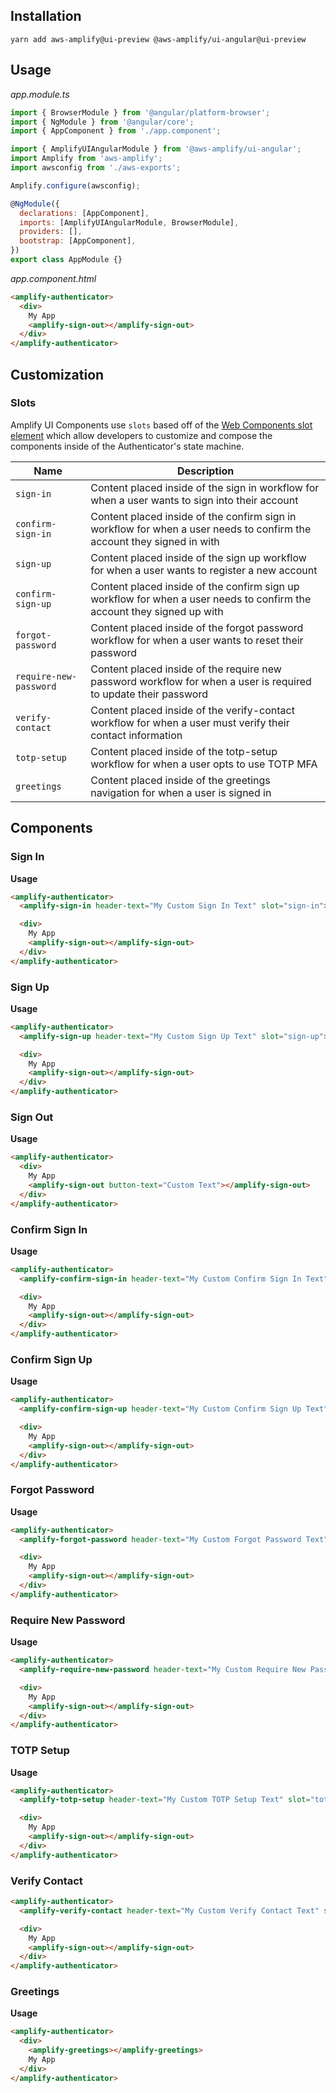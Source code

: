 <amplify-authenticator></amplify-authenticator>

## Installation

```
yarn add aws-amplify@ui-preview @aws-amplify/ui-angular@ui-preview
```

## Usage

_app.module.ts_

```js
import { BrowserModule } from '@angular/platform-browser';
import { NgModule } from '@angular/core';
import { AppComponent } from './app.component';

import { AmplifyUIAngularModule } from '@aws-amplify/ui-angular';
import Amplify from 'aws-amplify';
import awsconfig from './aws-exports';

Amplify.configure(awsconfig);

@NgModule({
  declarations: [AppComponent],
  imports: [AmplifyUIAngularModule, BrowserModule],
  providers: [],
  bootstrap: [AppComponent],
})
export class AppModule {}
```

_app.component.html_

```html
<amplify-authenticator>
  <div>
    My App
    <amplify-sign-out></amplify-sign-out>
  </div>
</amplify-authenticator>
```

<ui-component-props tag="amplify-authenticator" use-table-headers></ui-component-props>

## Customization

### Slots

Amplify UI Components use `slots` based off of the [Web Components slot element](https://developer.mozilla.org/en-US/docs/Web/HTML/Element/slot) which allow developers to customize and compose the components inside of the Authenticator's state machine.

| Name                     | Description                                                                                                            |
| ------------------------ | ---------------------------------------------------------------------------------------------------------------------- |
| `sign-in`              | Content placed inside of the sign in workflow for when a user wants to sign into their account                         |
| `confirm-sign-in`      | Content placed inside of the confirm sign in workflow for when a user needs to confirm the account they signed in with |
| `sign-up`              | Content placed inside of the sign up workflow for when a user wants to register a new account                          |
| `confirm-sign-up`      | Content placed inside of the confirm sign up workflow for when a user needs to confirm the account they signed up with |
| `forgot-password`      | Content placed inside of the forgot password workflow for when a user wants to reset their password                    |
| `require-new-password` | Content placed inside of the require new password workflow for when a user is required to update their password        |
| `verify-contact`       | Content placed inside of the verify-contact workflow for when a user must verify their contact information             |
| `totp-setup`           | Content placed inside of the totp-setup workflow for when a user opts to use TOTP MFA                                  |
| `greetings`            | Content placed inside of the greetings navigation for when a user is signed in                                         |

## Components

### Sign In

<amplify-sign-in header-text="My Custom Sign In Text"></amplify-sign-in>

**Usage**

```html
<amplify-authenticator>
  <amplify-sign-in header-text="My Custom Sign In Text" slot="sign-in"></amplify-sign-in>

  <div>
    My App
    <amplify-sign-out></amplify-sign-out>
  </div>
</amplify-authenticator>
```

<ui-component-props tag="amplify-sign-in"></ui-component-props>

### Sign Up

<amplify-sign-up header-text="My Custom Sign Up Text"></amplify-sign-up>

**Usage**

```html
<amplify-authenticator>
  <amplify-sign-up header-text="My Custom Sign Up Text" slot="sign-up"></amplify-sign-up>

  <div>
    My App
    <amplify-sign-out></amplify-sign-out>
  </div>
</amplify-authenticator>
```

<ui-component-props tag="amplify-sign-up"></ui-component-props>

### Sign Out

<amplify-sign-out button-text="Custom Text"></amplify-sign-out>

**Usage**

```html
<amplify-authenticator>
  <div>
    My App
    <amplify-sign-out button-text="Custom Text"></amplify-sign-out>
  </div>
</amplify-authenticator>
```

<ui-component-props tag="amplify-sign-out"></ui-component-props>

### Confirm Sign In

<amplify-confirm-sign-in header-text="My Custom Confirm Sign In Text"></amplify-confirm-sign-in>

**Usage**

```html
<amplify-authenticator>
  <amplify-confirm-sign-in header-text="My Custom Confirm Sign In Text" slot="confirm-sign-in"></amplify-confirm-sign-in>

  <div>
    My App
    <amplify-sign-out></amplify-sign-out>
  </div>
</amplify-authenticator>
```

<ui-component-props tag="amplify-confirm-sign-in"></ui-component-props>

### Confirm Sign Up

<amplify-confirm-sign-up header-text="My Custom Confirm Sign Up Text"></amplify-confirm-sign-up>

**Usage**

```html
<amplify-authenticator>
  <amplify-confirm-sign-up header-text="My Custom Confirm Sign Up Text" slot="confirm-sign-up"></amplify-confirm-sign-up>

  <div>
    My App
    <amplify-sign-out></amplify-sign-out>
  </div>
</amplify-authenticator>
```

<ui-component-props tag="amplify-confirm-sign-up"></ui-component-props>

### Forgot Password

<amplify-forgot-password header-text="My Custom Forgot Password Text"></amplify-forgot-password>

**Usage**

```html
<amplify-authenticator>
  <amplify-forgot-password header-text="My Custom Forgot Password Text" slot="forgot-password"></amplify-forgot-password>

  <div>
    My App
    <amplify-sign-out></amplify-sign-out>
  </div>
</amplify-authenticator>
```

<ui-component-props tag="amplify-forgot-password"></ui-component-props>

### Require New Password

<amplify-require-new-password header-text="My Custom Require New Password Text"></amplify-require-new-password>

**Usage**

```html
<amplify-authenticator>
  <amplify-require-new-password header-text="My Custom Require New Password Text" slot="require-new-password"></amplify-require-new-password>

  <div>
    My App
    <amplify-sign-out></amplify-sign-out>
  </div>
</amplify-authenticator>
```

<ui-component-props tag="amplify-require-new-password"></ui-component-props>

### TOTP Setup

**Usage**

```html
<amplify-authenticator>
  <amplify-totp-setup header-text="My Custom TOTP Setup Text" slot="totp-setup"></amplify-totp-setup>

  <div>
    My App
    <amplify-sign-out></amplify-sign-out>
  </div>
</amplify-authenticator>
```

<ui-component-props tag="amplify-totp-setup"></ui-component-props>

### Verify Contact

```html
<amplify-authenticator>
  <amplify-verify-contact header-text="My Custom Verify Contact Text" slot="verify-contact"></amplify-verify-contact>

  <div>
    My App
    <amplify-sign-out></amplify-sign-out>
  </div>
</amplify-authenticator>
```

<ui-component-props tag="amplify-verify-contact"></ui-component-props>

### Greetings

<amplify-greetings ></amplify-greetings>

**Usage**

```html
<amplify-authenticator>
  <div>
    <amplify-greetings></amplify-greetings>
    My App
  </div>
</amplify-authenticator>
```

<ui-component-props tag="amplify-greetings"></ui-component-props>
